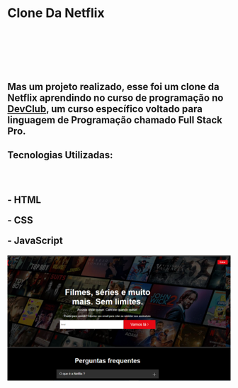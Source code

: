 <h1> Clone Da Netflix <h1/>
<br>
<br>
<h2> Mas um projeto realizado, esse foi um clone da Netflix aprendindo no curso de programação no <a href= "https://rodolfomori.com.br/devclub">DevClub</a>, um curso específico voltado para linguagem de Programação chamado Full Stack Pro.</h2>

<h2> Tecnologias Utilizadas:<h2/>
<br>
    <p> - HTML <p/>
    <p> - CSS <p/>
     <p> - JavaScript <p/>
    
<img src="https://raw.githubusercontent.com/Ricardo2602020/Netflix/188198ed5f9cc9e0bf23e70d24bf7f82dc52089a/img/Clone%20da%20Netflix.png" />    
